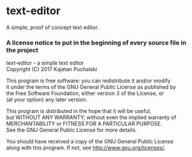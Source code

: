 # text-editor
A simple, proof of concept text editor.

### A license notice to put in the beginning of every source file in the project

text-editor - a simple text editor  
Copyright (C) 2017 Kajetan Puchalski

This program is free software: you can redistribute it and/or modify  
it under the terms of the GNU General Public License as published by  
the Free Software Foundation, either version 3 of the License, or  
(at your option) any later version.  

This program is distributed in the hope that it will be useful,  
but WITHOUT ANY WARRANTY; without even the implied warranty of  
MERCHANTABILITY or FITNESS FOR A PARTICULAR PURPOSE.  
See the GNU General Public License for more details.  

You should have received a copy of the GNU General Public License  
along with this program.  If not, see <http://www.gnu.org/licenses/>.  
